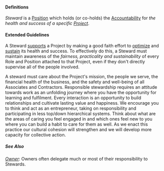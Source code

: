 #### Definitions

*Steward* is a [Position](https://github.com/gcassel/Modular-Organizing-Terminology/blob/JOBranch/terms/position.md) which holds (or co-holds) the [Accountability](https://github.com/gcassel/Modular-Organizing-Terminology/blob/JOBranch/terms/accountability.md) for *the health and success of a specific [Project](https://github.com/gcassel/Modular-Organization-Terminology/blob/JOBranch/terms/project.md)*.  

#### Extended Guidelines

A Steward [supports](https://github.com/gcassel/Modular-Organization-Terminology/blob/master/terms/support.md) a Project by making a good faith effort to [optimize](https://github.com/gcassel/Modular-Organization-Terminology/blob/master/terms/optimize.md) and [sustain](https://github.com/gcassel/Modular-Organization-Terminology/blob/master/terms/sustain.md) its health and success.  To effectively do this, a Steward must maintain awareness of the *fairness, practicality and sustainability* of every Role and Position attached to that Project, even if they don't directly supervise all of the people involved.

A steward must care about the Project's mission, the people we serve, the financial health of the business, and the safety and well-being of all Associates and Contractors.  Responsible stewardship requires an attitude towards work as an unfolding journey where you have the opportunity for learning and fulfilment. Every interaction is an opportunity to build relationships and cultivate lasting value and happiness. We encourage you to think and act as an entrepreneur, taking on responsibility and participating in less top/down hierarchical systems. Think about what are the areas of caring you feel engaged in and which ones feel new to you where you can build a habit to care for them as well. As we enact this practice our cultural cohesion will strengthen and we will develop more capacity for collective action. 

##### See Also

*[Owner](https://github.com/gcassel/Modular-Organizing-Terminology/blob/JOBranch/terms/owner.md)*:  Owners often delegate much or most of their responsibility to Stewards.
